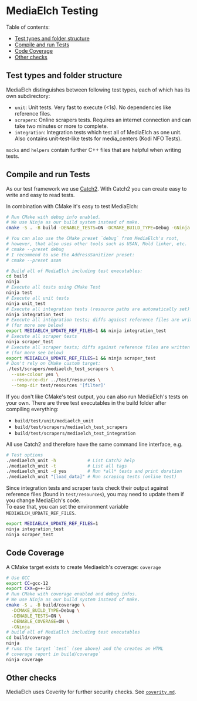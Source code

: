 # MediaElch Testing

Table of contents:

 - [Test types and folder structure](#test-types-and-folder-structure)
 - [Compile and run Tests](#compile-and-run-tests)
 - [Code Coverage](#code-coverage)
 - [Other checks](#other-checks)


## Test types and folder structure

MediaElch distinguishes between following test types, each of which has its
own subdirectory:

 - `unit`: Unit tests. Very fast to execute (<1s). No dependencies like reference files.
 - `scrapers`: Online scrapers tests. Requires an internet connection and
   can take two minutes or more to complete. 
 - `integration`: Integration tests which test all of MediaElch as one unit.
    Also contains unit-test-like tests for media_centers (Kodi NFO Tests).

`mocks` and `helpers` contain further C++ files that are helpful when writing tests.


## Compile and run Tests

As our test framework we use [Catch2](https://github.com/catchorg/Catch2).
With Catch2 you can create easy to write and easy to read tests.

In combination with CMake it's easy to test MediaElch:

```sh
# Run CMake with debug info enabled.
# We use Ninja as our build system instead of make.
cmake -S . -B build -DENABLE_TESTS=ON -DCMAKE_BUILD_TYPE=Debug -GNinja

# You can also use the CMake preset `debug` from MediaElch's root,
# however, that also uses other tools such as USAN, Mold linker, etc.
# cmake --preset debug
# I recommend to use the AddressSanitizer preset:
# cmake --preset asan

# Build all of MediaElch including test executables:
cd build
ninja
# Execute all tests using CMake Test
ninja test
# Execute all unit tests
ninja unit_test
# Execute all integration tests (resource paths are automatically set)
ninja integration_test
# Execute all integration tests; diffs against reference files are written to disk
# (for more see below)
export MEDIAELCH_UPDATE_REF_FILES=1 && ninja integration_test
# Execute all scraper tests
ninja scraper_test
# Execute all scraper tests; diffs against reference files are written to disk
# (for more see below)
export MEDIAELCH_UPDATE_REF_FILES=1 && ninja scraper_test
# Don't rely on CMake custom target:
./test/scrapers/mediaelch_test_scrapers \
  --use-colour yes \
  --resource-dir ../test/resources \
  --temp-dir test/resources '[filter]'
```

If you don't like CMake's test output, you can also run MediaElch's tests on your own.
There are three test executables in the build folder after compiling everything:

 - `build/test/unit/mediaelch_unit`
 - `build/test/scrapers/mediaelch_test_scrapers`
 - `build/test/scrapers/mediaelch_test_integration`

All use Catch2 and therefore have the same command line interface, e.g.

```sh
# Test options
./mediaelch_unit -h            # List Catch2 help
./mediaelch_unit -t            # List all tags
./mediaelch_unit -d yes        # Run *all* tests and print duration
./mediaelch_unit "[load_data]" # Run scraping tests (online test)
```

Since integration tests and scraper tests check their output against reference
files (found in `test/resources`), you may need to update them if you change
MediaElch's code.  
To ease that, you can set the environment variable `MEDIAELCH_UPDATE_REF_FILES`.

```sh
export MEDIAELCH_UPDATE_REF_FILES=1
ninja integration_test
ninja scraper_test
```

## Code Coverage

A CMake target exists to create Mediaelch's coverage: `coverage`

```sh
# Use GCC
export CC=gcc-12
export CXX=g++-12
# Run CMake with coverage enabled and debug infos.
# We use Ninja as our build system instead of make.
cmake -S . -B build/coverage \
  -DCMAKE_BUILD_TYPE=Debug \
  -DENABLE_TESTS=ON \
  -DENABLE_COVERAGE=ON \
  -GNinja
# build all of MediaElch including test executables
cd build/coverage
ninja
# runs the target `test` (see above) and the creates an HTML
# coverage report in build/coverage`
ninja coverage
```


## Other checks

MediaElch uses Coverity for further security checks.
See [`coverity.md`](../admin/coverity.md).
